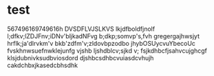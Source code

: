 # test
567496169749616h
DVSDFLVJSLKVS
lkjdfboldfjnolf
l;dfkv;lZDJFnv;iDNv'bljkadNFvg
b;dkp;somvp's,fvh
gregergajhwsjyt
hrflk;ja'dlrvkm'v
bkb'zdfm'v;zldovbpzodbo
jhybOSUycvuYbecoUc
fvskhnwsuefnwklejunfg
vjshb ljshdblcv;sjkd v;
fsjkdhbcfjsahvcujghcgf
klsjdubnivksudbviosdord
djshbcsdhbcvuiasdcvhujh
cakdchbxjkasedcbhsdhk
